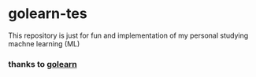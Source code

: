 # golearn-tes

This repository is just for fun and implementation of my personal studying machne learning (ML)

### thanks to [golearn](https://github.com/sjwhitworth/golearn)
